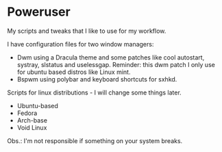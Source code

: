 # Poweruser

My scripts and tweaks that I like to use for my workflow. 

I have configuration files for two window managers:

* Dwm using a Dracula theme and some patches like cool autostart, systray, slstatus and uselessgap. Reminder: this dwm patch I only use for ubuntu based distros like Linux mint.
* Bspwm using polybar and keyboard shortcuts for sxhkd. 

Scripts for linux distributions - I will change some things later.

* Ubuntu-based
* Fedora
* Arch-base
* Void Linux

Obs.: I'm not responsible if something on your system breaks. 


